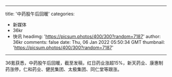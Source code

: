 
---
title: '中药股午后回暖'
categories: 
 - 新媒体
 - 36kr
 - 快讯
headimg: 'https://picsum.photos/400/300?random=7187'
author: 36kr
comments: false
date: Thu, 06 Jan 2022 05:50:34 GMT
thumbnail: 'https://picsum.photos/400/300?random=7187'
---

<div>   
36氪获悉，中药股午后回暖，截至发稿，红日药业涨超15%，新天药业、康惠制药涨停，仁和药业、健民集团、太极集团、同仁堂等跟涨。  
</div>
            